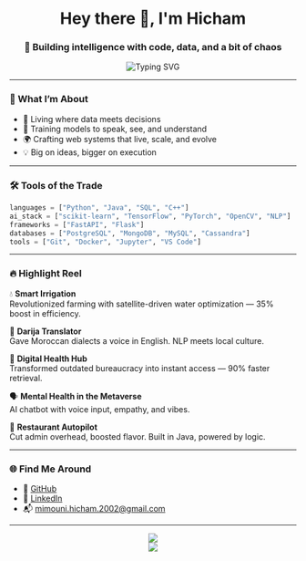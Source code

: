 <h1 align="center">Hey there 👋, I'm Hicham</h1>
<h3 align="center">🚀 Building intelligence with code, data, and a bit of chaos</h3>

<p align="center">
  <img src="https://readme-typing-svg.herokuapp.com?font=Fira+Code&size=22&pause=1000&center=true&vCenter=true&width=500&lines=AI+Engineer+%7C+NLP+Wizard+%7C+Big+Data+Juggler;Full-stack+Dev+with+a+Dash+of+Magic;Turning+Ideas+into+Impact+%F0%9F%94%A5" alt="Typing SVG" />
</p>

---

### 🧠 What I’m About

- 🧬 Living where data meets decisions
- 💬 Training models to speak, see, and understand
- 🌍 Crafting web systems that live, scale, and evolve
- 💡 Big on ideas, bigger on execution

---

### 🛠️ Tools of the Trade

```python
languages = ["Python", "Java", "SQL", "C++"]
ai_stack = ["scikit-learn", "TensorFlow", "PyTorch", "OpenCV", "NLP"]
frameworks = ["FastAPI", "Flask"]
databases = ["PostgreSQL", "MongoDB", "MySQL", "Cassandra"]
tools = ["Git", "Docker", "Jupyter", "VS Code"]
```

---

### 🔥 Highlight Reel

💧 **Smart Irrigation**  
Revolutionized farming with satellite-driven water optimization — 35% boost in efficiency.  

🧠 **Darija Translator**  
Gave Moroccan dialects a voice in English. NLP meets local culture.  

🏥 **Digital Health Hub**  
Transformed outdated bureaucracy into instant access — 90% faster retrieval.  

🗣️ **Mental Health in the Metaverse**  
AI chatbot with voice input, empathy, and vibes.  

🍝 **Restaurant Autopilot**  
Cut admin overhead, boosted flavor. Built in Java, powered by logic.

---

### 🌐 Find Me Around

- 🐙 [GitHub](https://github.com/MIMOUNI-HICHAM)
- 💼 [LinkedIn](https://www.linkedin.com/in/hicham-mimouni-118b01200)
- 📬 mimouni.hicham.2002@gmail.com

---

<p align="center">
  <img src="https://github-readme-stats.vercel.app/api?username=MIMOUNI-HICHAM&show_icons=true&theme=tokyonight" />
  <br />
  <img src="https://github-readme-streak-stats.herokuapp.com/?user=MIMOUNI-HICHAM&theme=tokyonight" />
</p>
